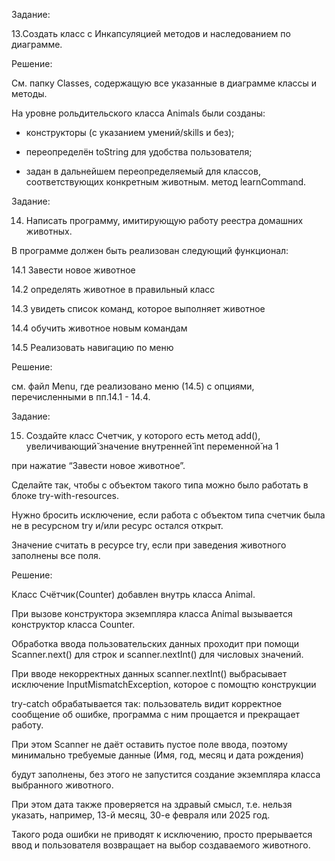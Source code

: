 Задание:

13.Создать класс с Инкапсуляцией методов и наследованием по диаграмме.


Решение:

См. папку Classes, содержащую все указанные в диаграмме классы  и методы.

На уровне рольдительского класса Animals были созданы:

- конструкторы (с указанием умений/skills и без);
  
- переопределён toString для удобства пользователя;

- задан в дальнейшем переопределяемый для классов, соответствующих конкретным животным. метод learnCommand.


Задание:

14. Написать программу, имитирующую работу реестра домашних животных.

В программе должен быть реализован следующий функционал:

14.1 Завести новое животное

14.2 определять животное в правильный класс

14.3 увидеть список команд, которое выполняет животное

14.4 обучить животное новым командам

14.5 Реализовать навигацию по меню

    
Решение:

см. файл Menu, где реализовано меню (14.5) с опциями, перечисленными в пп.14.1 - 14.4.


Задание:

15. Создайте класс Счетчик, у которого есть метод add(), увеличивающий̆ значение  внутренней̆ int переменной̆ на 1 

при нажатие “Завести новое животное”.

Сделайте так, чтобы с объектом такого типа можно было работать в блоке try-with-resources.

Нужно бросить исключение, если работа с объектом типа счетчик была не в ресурсном try и/или ресурс остался открыт.

Значение считать в ресурсе try, если при заведения животного заполнены все поля.


Решение:

Класс Счётчик(Counter) добавлен внутрь класса Animal.

При вызове конструктора экземпляра класса Animal вызывается конструктор класса Counter.

Обработка ввода пользовательских данных проходит при помощи Scanner.next() для строк и scanner.nextInt() для числовых значений.

При вводе некорректных данных scanner.nextInt() выбрасывает исключение InputMismatchException, которое с помощтю конструкции

try-catch обрабатывается так: пользователь видит корректное сообщение об ошибке, программа с ним прощается и прекращает работу.

При этом Scanner не даёт оставить пустое поле ввода, поэтому минимально требуемые данные (Имя, год, месяц и дата рождения)

будут заполнены, без этого не запустится создание экземпляра класса выбранного животного.

При этом дата также проверяется на здравый смысл, т.е. нельзя указать, например, 13-й месяц, 30-е февраля или 2025 год.

Такого рода ошибки не приводят к исключению, просто прерывается ввод и пользователя возвращает на выбор создаваемого животного.




